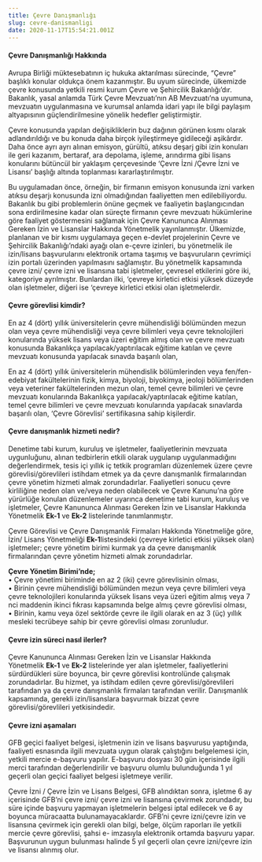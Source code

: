 ```yaml
---
title: Çevre Danışmanlığı
slug: cevre-danismanligi
date: 2020-11-17T15:54:21.001Z
---
```

#### **Çevre Danışmanlığı Hakkında**

Avrupa Birliği müktesebatının iç hukuka aktarılması sürecinde, “Çevre” başlıklı konular oldukça önem kazanmıştır. Bu uyum sürecinde, ülkemizde çevre konusunda yetkili resmi kurum Çevre ve Şehircilik Bakanlığı’dır. Bakanlık, yasal anlamda Türk Çevre Mevzuatı’nın AB Mevzuatı’na uyumuna, mevzuatın uygulanmasına ve kurumsal anlamda idari yapı ile bilgi paylaşım altyapısının güçlendirilmesine yönelik hedefler geliştirmiştir.

Çevre konusunda yapılan değişikliklerin buz dağının görünen kısmı olarak adlandırıldığı ve bu konuda daha birçok iyileştirmeye gidileceği aşikârdır. Daha önce ayrı ayrı alınan emisyon, gürültü, atıksu deşarj gibi izin konuları ile geri kazanım, bertaraf, ara depolama, işleme, arındırma gibi lisans konularını bütüncül bir yaklaşım çerçevesinde ‘Çevre İzni /Çevre İzni ve Lisansı’ başlığı altında toplanması kararlaştırılmıştır.

Bu uygulamadan önce, örneğin, bir firmanın emisyon konusunda izni varken atıksu deşarjı konusunda izni olmadığından faaliyetten men edilebiliyordu. Bakanlık bu gibi problemlerin önüne geçmek ve faaliyetin başlangıcından sona erdirilmesine kadar olan süreçte firmanın çevre mevzuatı hükümlerine göre faaliyet göstermesini sağlamak için Çevre Kanununca Alınması Gereken İzin ve Lisanslar Hakkında Yönetmelik yayınlanmıştır. Ülkemizde, planlanan ve bir kısmı uygulamaya geçen e-devlet projelerinin Çevre ve Şehircilik Bakanlığı’ndaki ayağı olan e-çevre izinleri, bu yönetmelik ile izin/lisans başvurularını elektronik ortama taşımış ve başvuruların çevrimiçi izin portalı üzerinden yapılmasını sağlamıştır. Bu yönetmelik kapsamında çevre izni/ çevre izni ve lisansına tabi işletmeler, çevresel etkilerini göre iki, kategoriye ayrılmıştır. Bunlardan ilki, ‘çevreye kirletici etkisi yüksek düzeyde olan işletmeler, diğeri ise ‘çevreye kirletici etkisi olan işletmelerdir.

#### **Çevre görevlisi kimdir?**

En az 4 (dört) yıllık üniversitelerin çevre mühendisliği bölümünden mezun olan veya çevre mühendisliği veya çevre bilimleri veya çevre teknolojileri konularında yüksek lisans veya üzeri eğitim almış olan ve çevre mevzuatı konusunda Bakanlıkça yapılacak/yaptırılacak eğitime katılan ve çevre mevzuatı konusunda yapılacak sınavda başarılı olan,

En az 4 (dört) yıllık üniversitelerin mühendislik bölümlerinden veya fen/fen-edebiyat fakültelerinin fizik, kimya, biyoloji, biyokimya, jeoloji bölümlerinden veya veteriner fakültelerinden mezun olan, temel çevre bilimleri ve çevre mevzuatı konularında Bakanlıkça yapılacak/yaptırılacak eğitime katılan, temel çevre bilimleri ve çevre mevzuatı konularında yapılacak sınavlarda başarılı olan, ‘Çevre Görevlisi’ sertifikasına sahip kişilerdir.

#### **Çevre danışmanlık hizmeti nedir?**

Denetime tabi kurum, kuruluş ve işletmeler, faaliyetlerinin mevzuata uygunluğunu, alınan tedbirlerin etkili olarak uygulanıp uygulanmadığını değerlendirmek, tesis içi yıllık iç tetkik programları düzenlemek üzere çevre görevlisi/görevlileri istihdam etmek ya da çevre danışmanlık firmalarından çevre yönetim hizmeti almak zorundadırlar. Faaliyetleri sonucu çevre kirliliğine neden olan ve/veya neden olabilecek ve Çevre Kanunu’na göre yürürlüğe konulan düzenlemeler uyarınca denetime tabi kurum, kuruluş ve işletmeler, Çevre Kanununca Alınması Gereken İzin ve Lisanslar Hakkında Yönetmelik **Ek-1** ve **Ek-2** listelerinde tanımlanmıştır.

Çevre Görevlisi ve Çevre Danışmanlık Firmaları Hakkında Yönetmeliğe göre, İzin/ Lisans Yönetmeliği **Ek-1**listesindeki (çevreye kirletici etkisi yüksek olan) işletmeler; çevre yönetim birimi kurmak ya da çevre danışmanlık firmalarından çevre yönetim hizmeti almak zorundadırlar.

**Çevre Yönetim Birimi’nde;**\
• Çevre yönetimi biriminde en az 2 (iki) çevre görevlisinin olması,\
• Birinin çevre mühendisliği bölümünden mezun veya çevre bilimleri veya çevre teknolojileri konularında yüksek lisans veya üzeri eğitim almış veya 7 nci maddenin ikinci fıkrası kapsamında belge almış çevre görevlisi olması,\
• Birinin, kamu veya özel sektörde çevre ile ilgili olarak en az 3 (üç) yıllık mesleki tecrübeye sahip bir çevre görevlisi olması zorunludur.

#### **Çevre izin süreci nasıl ilerler?**

Çevre Kanununca Alınması Gereken İzin ve Lisanslar Hakkında Yönetmelik **Ek-1** ve **Ek-2** listelerinde yer alan işletmeler, faaliyetlerini sürdürdükleri süre boyunca, bir çevre görevlisi kontrolünde çalışmak zorundadırlar. Bu hizmet, ya istihdam edilen çevre görevlisi/görevlileri tarafından ya da çevre danışmanlık firmaları tarafından verilir. Danışmanlık kapsamında, gerekli izin/lisanslara başvurmak bizzat çevre görevlisi/görevlileri yetkisindedir.

#### **Çevre izni aşamaları**

GFB geçici faaliyet belgesi, işletmenin izin ve lisans başvurusu yaptığında, faaliyeti esnasında ilgili mevzuata uygun olarak çalıştığını belgelemesi için, yetkili mercie e-başvuru yapılır. E-başvuru dosyası 30 gün içerisinde ilgili merci tarafından değerlendirilir ve başvuru olumlu bulunduğunda 1 yıl geçerli olan geçici faaliyet belgesi işletmeye verilir.

Çevre İzni / Çevre İzin ve Lisans Belgesi, GFB alındıktan sonra, işletme 6 ay içerisinde GFB’ni çevre izni/ çevre izni ve lisansına çevirmek zorundadır, bu süre içinde başvuru yapmayan işletmelerin belgesi iptal edilecek ve 6 ay boyunca müracaatta bulunamayacaklardır. GFB’ni çevre izni/çevre izin ve lisansına çevirmek için gerekli olan bilgi, belge, ölçüm raporları ile yetkili mercie çevre görevlisi, şahsi e- imzasıyla elektronik ortamda başvuru yapar. Başvurunun uygun bulunması halinde 5 yıl geçerli olan çevre izni/çevre izin ve lisansı alınmış olur.